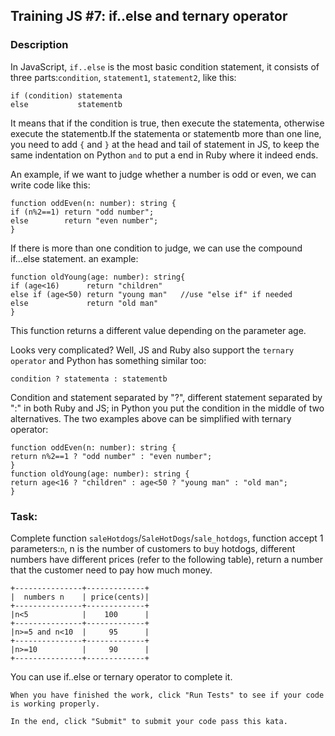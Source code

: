 ## Training JS #7: if..else and ternary operator

### Description

In JavaScript, `if..else` is the most basic condition statement, it consists of three parts:`condition`, `statement1`, `statement2`, like this:
```
if (condition) statementa
else           statementb
```
It means that if the condition is true, then execute the statementa, otherwise execute the statementb.If the statementa or statementb more than one line, you need to add `{` and `}` at the head and tail of statement in JS, to keep the same indentation on Python `and` to put a end in Ruby where it indeed ends.

An example, if we want to judge whether a number is odd or even, we can write code like this:
```
function oddEven(n: number): string {
if (n%2==1) return "odd number";
else        return "even number";
}
```
If there is more than one condition to judge, we can use the compound if...else statement. an example:
```
function oldYoung(age: number): string{
if (age<16)      return "children"
else if (age<50) return "young man"   //use "else if" if needed
else             return "old man"
}
```
This function returns a different value depending on the parameter age.

Looks very complicated? Well, JS and Ruby also support the `ternary operator` and Python has something similar too:
```
condition ? statementa : statementb
```
Condition and statement separated by "?", different statement separated by ":" in both Ruby and JS; in Python you put the condition in the middle of two alternatives. The two examples above can be simplified with ternary operator:
```
function oddEven(n: number): string {
return n%2==1 ? "odd number" : "even number";
}
function oldYoung(age: number): string {
return age<16 ? "children" : age<50 ? "young man" : "old man";
}
```
### Task:
Complete function `saleHotdogs`/`SaleHotDogs`/`sale_hotdogs`, function accept 1 parameters:`n`, n is the number of customers to buy hotdogs, different numbers have different prices (refer to the following table), return a number that the customer need to pay how much money.
```
+---------------+-------------+
|  numbers n    | price(cents)|
+---------------+-------------+
|n<5            |    100      |
+---------------+-------------+
|n>=5 and n<10  |     95      |
+---------------+-------------+
|n>=10          |     90      |
+---------------+-------------+
```
You can use if..else or ternary operator to complete it.
```
When you have finished the work, click "Run Tests" to see if your code is working properly.

In the end, click "Submit" to submit your code pass this kata.
```
